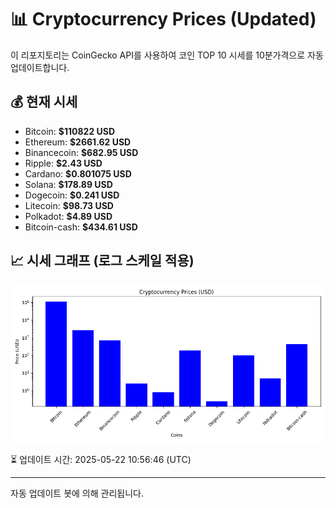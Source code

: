 
# 📊 Cryptocurrency Prices (Updated)

이 리포지토리는 CoinGecko API를 사용하여 코인 TOP 10 시세를 10분가격으로 자동 업데이트합니다.

## 💰 현재 시세
- Bitcoin: **$110822 USD**
- Ethereum: **$2661.62 USD**
- Binancecoin: **$682.95 USD**
- Ripple: **$2.43 USD**
- Cardano: **$0.801075 USD**
- Solana: **$178.89 USD**
- Dogecoin: **$0.241 USD**
- Litecoin: **$98.73 USD**
- Polkadot: **$4.89 USD**
- Bitcoin-cash: **$434.61 USD**

## 📈 시세 그래프 (로그 스케일 적용)
![Crypto Prices](crypto_prices.png)

⏳ 업데이트 시간: 2025-05-22 10:56:46 (UTC)

---
자동 업데이트 봇에 의해 관리됩니다.
